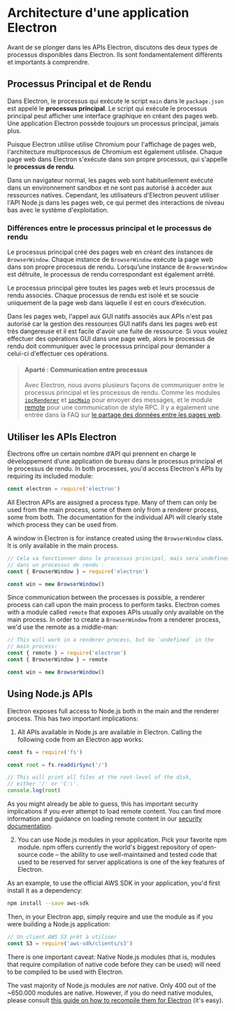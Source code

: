 # Architecture d'une application Electron

Avant de se plonger dans les APIs Electron, discutons des deux types de processus disponibles dans Electron. Ils sont fondamentalement différents et importants à comprendre.

## Processus Principal et de Rendu

Dans Electron, le processus qui exécute le script `main` dans le `package.json` est appelé le **processus principal**. Le script qui exécute le processus principal peut afficher une interface graphique en créant des pages web. Une application Electron possède toujours un processus principal, jamais plus.

Puisque Electron utilise utilise Chromium pour l'affichage de pages web, l'architecture multiprocessus de Chromium est également utilisée. Chaque page web dans Electron s'exécute dans son propre processus, qui s'appelle le **processus de rendu**.

Dans un navigateur normal, les pages web sont habituellement exécuté dans un environnement sandbox et ne sont pas autorisé à accéder aux ressources natives. Cependant, les utilisateurs d'Electron peuvent utiliser l'API Node.js dans les pages web, ce qui permet des interactions de niveau bas avec le système d'exploitation.

### Différences entre le processus principal et le processus de rendu

Le processus principal créé des pages web en créant des instances de `BrowserWindow`. Chaque instance de `BrowserWindow` exécute la page web dans son propre processus de rendu. Lorsqu’une instance de `BrowserWindow` est détruite, le processus de rendu correspondant est également arrêté.

Le processus principal gère toutes les pages web et leurs processus de rendu associés. Chaque processus de rendu est isolé et se soucie uniquement de la page web dans laquelle il est en cours d’exécution.

Dans les pages web, l'appel aux GUI natifs associés aux APIs n'est pas autorisé car la gestion des ressources GUI natifs dans les pages web est très dangereuse et il est facile d'avoir une fuite de ressource. Si vous voulez effectuer des opérations GUI dans une page web, alors le processus de rendu doit communiquer avec le processus principal pour demander a celui-ci d'effectuer ces opérations.

> #### Aparté : Communication entre processus
> 
> Avec Electron, nous avons plusieurs façons de communiquer entre le processus principal et les processus de rendu. Comme les modules [`ipcRenderer`](../api/ipc-renderer.md) et [`ipcMain`](../api/ipc-main.md) pour envoyer des messages, et le module [remote](../api/remote.md) pour une communication de style RPC. Il y a également une entrée dans la FAQ sur [le partage des données entre les pages web](../faq.md#how-to-share-data-between-web-pages).

## Utiliser les APIs Electron

Électrons offre un certain nombre d’API qui prennent en charge le développement d’une application de bureau dans le processus principal et le processus de rendu. In both processes, you'd access Electron's APIs by requiring its included module:

```javascript
const electron = require('electron')
```

All Electron APIs are assigned a process type. Many of them can only be used from the main process, some of them only from a renderer process, some from both. The documentation for the individual API will clearly state which process they can be used from.

A window in Electron is for instance created using the `BrowserWindow` class. It is only available in the main process.

```javascript
// Cela va fonctionner dans le processus principal, mais sera`undefined`
// dans un processus de rendu :
const { BrowserWindow } = require('electron')

const win = new BrowserWindow()
```

Since communication between the processes is possible, a renderer process can call upon the main process to perform tasks. Electron comes with a module called `remote` that exposes APIs usually only available on the main process. In order to create a `BrowserWindow` from a renderer process, we'd use the remote as a middle-man:

```javascript
// This will work in a renderer process, but be `undefined` in the
// main process:
const { remote } = require('electron')
const { BrowserWindow } = remote

const win = new BrowserWindow()
```

## Using Node.js APIs

Electron exposes full access to Node.js both in the main and the renderer process. This has two important implications:

1) All APIs available in Node.js are available in Electron. Calling the following code from an Electron app works:

```javascript
const fs = require('fs')

const root = fs.readdirSync('/')

// This will print all files at the root-level of the disk,
// either '/' or 'C:\'.
console.log(root)
```

As you might already be able to guess, this has important security implications if you ever attempt to load remote content. You can find more information and guidance on loading remote content in our [security documentation](./security.md).

2) You can use Node.js modules in your application. Pick your favorite npm module. npm offers currently the world's biggest repository of open-source code – the ability to use well-maintained and tested code that used to be reserved for server applications is one of the key features of Electron.

As an example, to use the official AWS SDK in your application, you'd first install it as a dependency:

```sh
npm install --save aws-sdk
```

Then, in your Electron app, simply require and use the module as if you were building a Node.js application:

```javascript
// Un client AWS S3 prêt à utiliser
const S3 = require('aws-sdk/clients/s3')
```

There is one important caveat: Native Node.js modules (that is, modules that require compilation of native code before they can be used) will need to be compiled to be used with Electron.

The vast majority of Node.js modules are *not* native. Only 400 out of the ~650.000 modules are native. However, if you do need native modules, please consult [this guide on how to recompile them for Electron](./using-native-node-modules.md) (it's easy).